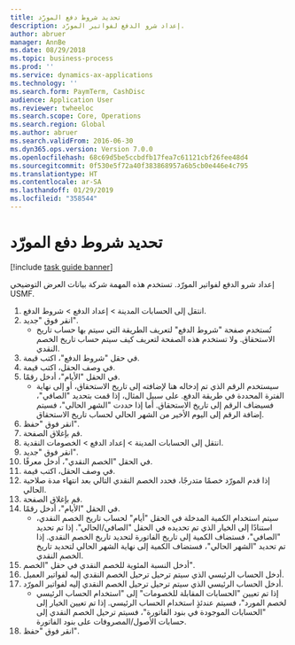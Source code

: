 ```yaml
---
title: ‏‫تحديد شروط دفع المورّد‬
description: إعداد شرو الدفع لفواتير المورّد.
author: abruer
manager: AnnBe
ms.date: 08/29/2018
ms.topic: business-process
ms.prod: ''
ms.service: dynamics-ax-applications
ms.technology: ''
ms.search.form: PaymTerm, CashDisc
audience: Application User
ms.reviewer: twheeloc
ms.search.scope: Core, Operations
ms.search.region: Global
ms.author: abruer
ms.search.validFrom: 2016-06-30
ms.dyn365.ops.version: Version 7.0.0
ms.openlocfilehash: 68c69d5be5ccbdfb17fea7c61121cbf26fee48d4
ms.sourcegitcommit: 0f530e5f72a40f383868957a6b5cb0e446e4c795
ms.translationtype: HT
ms.contentlocale: ar-SA
ms.lasthandoff: 01/29/2019
ms.locfileid: "358544"
---
```

# <a name="define-vendor-payment-terms"></a>‏‫تحديد شروط دفع المورّد‬

[!include [task guide banner](../../includes/task-guide-banner.md)]

إعداد شرو الدفع لفواتير المورّد. تستخدم هذه المهمة شركة بيانات العرض التوضيحي USMF.

1. انتقل إلى الحسابات المدينة > إعداد الدفع‬ > شروط الدفع.
2. انقر فوق "جديد".
    * تُستخدم صفحة "شروط الدفع" لتعريف الطريقة التي سيتم بها حساب تاريخ الاستحقاق. ولا تستخدم هذه الصفحة لتعريف كيف سيتم حساب تاريخ الخصم النقدي.  
3. في حقل "شروط الدفع"، اكتب قيمة.
4. في وصف الحقل، اكتب قيمة.
5. في الحقل "الأيام"، أدخل رقمًا.
    * سيستخدم الرقم الذي تم إدخاله هنا لإضافته إلى تاريخ الاستحقاق، أو إلى نهاية الفترة المحددة في طريقة الدفع. على سبيل المثال، إذا قمت بتحديد "الصافي"، فسيضاف الرقم إلى تاريخ الاستحقاق. أما إذا حددت "الشهر الحالي"، فسيتم إضافة الرقم إلى اليوم الأخير من الشهر الحالي لحساب تاريخ الاستحقاق.  
6. انقر فوق "حفظ".
7. قم بإغلاق الصفحة.
8. انتقل إلى الحسابات المدينة > إعداد الدفع > الخصومات النقدية‬‬.
9. انقر فوق "جديد".
10. في الحقل "الخصم النقدي"، أدخل معرفًا.
11. في وصف الحقل، اكتب قيمة.
12. إذا قدم المورّد خصمًا متدرجًا، فحدد الخصم النقدي التالي بعد انتهاء مدة صلاحية الحالي.
13. قم بإغلاق الصفحة.
14. في الحقل "الأيام"، أدخل رقمًا.
    * سيتم استخدام الكمية المدخلة في الحقل "أيام" لحساب تاريخ الخصم النقدي، استنادًا إلى الخيار الذي تم تحديده في الحقل "الصافي/الحالي‬". إذا تم تحديد "الصافي"، فستضاف الكمية إلى تاريخ الفاتورة لتحديد تاريخ الخصم النقدي. إذا تم تحديد "الشهر الحالي"، فستضاف الكمية إلى نهاية الشهر الحالي لتحديد تاريخ الخصم النقدي.  
15. أدخل النسبة المئوية للخصم النقدي في حقل "الخصم". 
16. أدخل الحساب الرئيسي الذي سيتم ترحيل ترحيل الخصم النقدي إليه لفواتير العميل.
17. أدخل الحساب الرئيسي الذي سيتم ترحيل ترحيل الخصم النقدي إليه لفواتير المورّد.
    * إذا تم تعيين "الحسابات المقابلة للخصومات" إلى "استخدام الحساب الرئيسي لخصم المورد"، فسيتم عندئذٍ استخدام الحساب الرئيسي.  إذا تم تعيين الخيار إلى "الحسابات الموجودة في بنود الفاتورة"، فسيتم ترحيل الخصم النقدي إلى حسابات الأصول/المصروفات على بنود الفاتورة.  
18. انقر فوق "حفظ".


